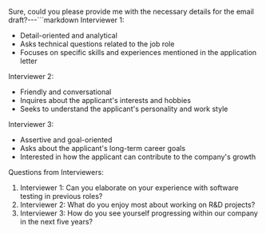 Sure, could you please provide me with the necessary details for the email draft?---```markdown
Interviewer 1:
- Detail-oriented and analytical
- Asks technical questions related to the job role
- Focuses on specific skills and experiences mentioned in the application letter

Interviewer 2:
- Friendly and conversational
- Inquires about the applicant's interests and hobbies
- Seeks to understand the applicant's personality and work style

Interviewer 3:
- Assertive and goal-oriented
- Asks about the applicant's long-term career goals
- Interested in how the applicant can contribute to the company's growth

Questions from Interviewers:
1. Interviewer 1: Can you elaborate on your experience with software testing in previous roles?
2. Interviewer 2: What do you enjoy most about working on R&D projects?
3. Interviewer 3: How do you see yourself progressing within our company in the next five years?
```